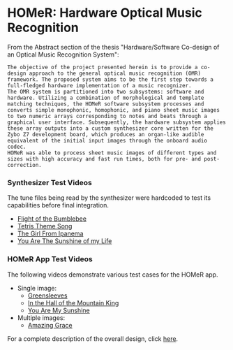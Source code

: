 # HOMeR: Hardware Optical Music Recognition

From the Abstract section of the thesis "Hardware/Software Co-design of an Optical Music Recognition System":

```
The objective of the project presented herein is to provide a co-design approach to the general optical music recognition (OMR) framework. The proposed system aims to be the first step towards a full-fledged hardware implementation of a music recognizer.
The OMR system is partitioned into two subsystems: software and hardware. Utilizing a combination of morphological and template matching techniques, the HOMeR software subsystem processes and converts simple monophonic, homophonic, and piano sheet music images to two numeric arrays corresponding to notes and beats through a graphical user interface. Subsequently, the hardware subsystem applies these array outputs into a custom synthesizer core written for the Zybo Z7 development board, which produces an organ-like audible equivalent of the initial input images through the onboard audio codec.
HOMeR was able to process sheet music images of different types and sizes with high accuracy and fast run times, both for pre- and post- correction.

```



### Synthesizer Test Videos
The tune files being read by the synthesizer were hardcoded to test its capabilities before final integration.
  * [Flight of the Bumblebee]
  * [Tetris Theme Song]
  * [The Girl From Ipanema]
  * [You Are The Sunshine of my Life]

  
### HOMeR App Test Videos
The following videos demonstrate various test cases for the HOMeR app.
  * Single image:
	* [Greensleeves]
    * [In the Hall of the Mountain King]
	* [You Are My Sunshine]
  * Multiple images:
    * [Amazing Grace]

For a complete description of the overall design, click [here].

  
[here]:
https://drive.google.com/file/d/1sfMDNLTtfQq3ZvBRsBOUUY3n6wHFgWAe/view?usp=sharing
[Greensleeves]:
https://drive.google.com/file/d/14uhCoezqQO5v1ydMc-PGA70H_gl-lwgg/view?usp=sharing
[In the Hall of the Mountain King]:
https://drive.google.com/file/d/1inY15nAcpwpulG6GEa-EEbANPE5pXs2x/view?usp=sharing
[You Are My Sunshine]:
https://drive.google.com/file/d/1sL9n_EVkKScEoXfHMqU1KZrMXq_a1d0v/view?usp=sharing
[Amazing Grace]:
https://drive.google.com/file/d/1pv0Ghh1rKgaRMufB96hQwcvFTqPTBlgw/view?usp=sharing
[Flight of the Bumblebee]:
https://drive.google.com/file/d/1bX15-7DolUZvAkDcviW_WpkBffbX5UmK/view?usp=sharing
[Tetris Theme Song]:
https://drive.google.com/file/d/1VbuS7QhAdDdBe_8DlKGI6_5K2n84xQ28/view?usp=sharing
[The Girl From Ipanema]:
https://drive.google.com/file/d/14gtuzIP55wYlUJ-fh8lDUJaByMgvlCX-/view?usp=sharing
[You Are The Sunshine of my Life]:
https://drive.google.com/file/d/1xnBoizPs20fYIUJMBPO8VAIRHUKl-ZFI/view?usp=sharing
